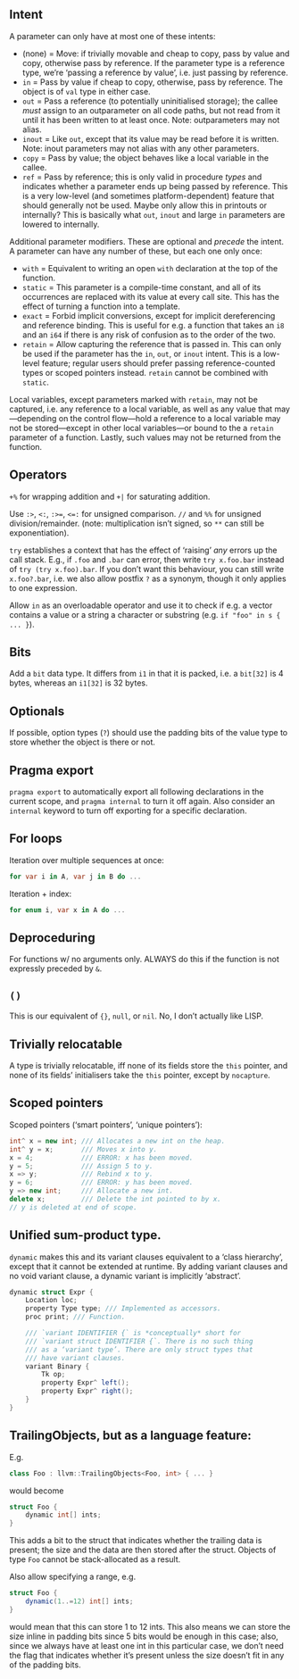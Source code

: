 ## Intent
A parameter can only have at most one of these intents:
  - (none)  = Move: if trivially movable and cheap to copy, pass by value and copy, otherwise
              pass by reference. If the parameter type is a reference type, we’re ‘passing a reference
              by value’, i.e. just passing by reference.
  - `in`    = Pass by value if cheap to copy, otherwise, pass by reference. The object is of
              `val` type in either case.
  - `out`   = Pass a reference (to potentially uninitialised storage); the callee *must* assign
              to an outparameter on all code paths, but not read from it until it has been written
              to at least once. Note: outparameters may not alias.
  - `inout` = Like `out`, except that its value may be read before it is written. Note: inout
              parameters may not alias with any other parameters.
  - `copy`  = Pass by value; the object behaves like a local variable in the callee.
  - `ref`   = Pass by reference; this is only valid in procedure *types* and indicates whether
              a parameter ends up being passed by reference. This is a very low-level (and sometimes
              platform-dependent) feature that should generally not be used. Maybe only allow this in
              printouts or internally? This is basically what `out`, `inout` and large `in` parameters
              are lowered to internally.

Additional parameter modifiers. These are optional and *precede* the intent. A parameter
can have any number of these, but each one only once:
  - `with`   = Equivalent to writing an open `with` declaration at the top of the function.
  - `static` = This parameter is a compile-time constant, and all of its occurrences are
               replaced with its value at every call site. This has the effect of turning
               a function into a template.
  - `exact`  = Forbid implicit conversions, except for implicit dereferencing and reference
               binding. This is useful for e.g. a function that takes
               an `i8` and an `i64` if there is any risk of confusion as to the order of the two.
  - `retain` = Allow capturing the reference that is passed in. This can only be used if the
               parameter has the `in`, `out`, or `inout` intent. This is a low-level feature;
               regular users should prefer passing reference-counted types or scoped pointers
               instead. `retain` cannot be combined with `static`.

Local variables, except parameters marked with `retain`, may not be captured, i.e. any reference
to a local variable, as well as any value that may—depending on the control flow—hold a reference
to a local variable may not be stored—except in other local variables—or bound to the a `retain`
parameter of a function. Lastly, such values may not be returned from the function.

## Operators
`+%` for wrapping addition and `+|` for saturating addition.

Use `:>`, `<:`, `:>=`, `<=:` for unsigned comparison. `//` and `%%` for unsigned division/remainder. 
(note: multiplication isn’t signed, so `**` can still be exponentiation).

`try` establishes a context that has the effect of
‘raising’ *any* errors up the call stack. E.g., if `.foo` and `.bar` can error, then
write `try x.foo.bar` instead of `try (try x.foo).bar`. If you don’t want this
behaviour, you can still write `x.foo?.bar`, i.e. we also allow postfix `?` as
a synonym, though it only applies to one expression.

Allow `in` as an overloadable operator and use it to check if e.g. a vector contains a value or 
a string a character or substring (e.g. `if "foo" in s { ... }`).

## Bits
Add a `bit` data type. It differs from `i1` in that it is packed, i.e. a `bit[32]` is 4 bytes,
whereas an `i1[32]` is 32 bytes.

## Optionals
If possible, option types (`?`) should use the padding bits of the value type to store whether the 
object is there or not.

## Pragma export
`pragma export` to automatically export all following declarations in the current scope, and 
`pragma internal` to turn it off again. Also consider an `internal` keyword to turn off exporting 
for a specific declaration.

## For loops
Iteration over multiple sequences at once:
```c#
for var i in A, var j in B do ...
```

Iteration + index:
```c#
for enum i, var x in A do ...
```

## Deproceduring
For functions w/ no arguments only. ALWAYS do this if the function is not
expressly preceded by `&`.

## `()`
This is our equivalent of `{}`, `null`, or `nil`. No, I don’t actually like LISP. 

## Trivially relocatable
A type is trivially relocatable, iff none of its fields store the `this` pointer, and none 
of its fields’ initialisers take the `this` pointer, except by `nocapture`.

## Scoped pointers
Scoped pointers (‘smart pointers’, ‘unique pointers’):

```c++
int^ x = new int; /// Allocates a new int on the heap.
int^ y = x;       /// Moves x into y.
x = 4;            /// ERROR: x has been moved.
y = 5;            /// Assign 5 to y.
x => y;           /// Rebind x to y.
y = 6;            /// ERROR: y has been moved.
y => new int;     /// Allocate a new int.
delete x;         /// Delete the int pointed to by x.
// y is deleted at end of scope.
```

## Unified sum-product type.
`dynamic` makes this and its variant clauses equivalent to
a ‘class hierarchy’, except that it cannot be extended at
runtime. By adding variant clauses and no void variant clause,
a dynamic variant is implicitly ‘abstract’.

```c#
dynamic struct Expr {
    Location loc;
    property Type type; /// Implemented as accessors.
    proc print; /// Function.

    /// `variant IDENTIFIER {` is *conceptually* short for
    /// `variant struct IDENTIFIER {`. There is no such thing
    /// as a ‘variant type’. There are only struct types that
    /// have variant clauses.
    variant Binary {
        Tk op;
        property Expr^ left();
        property Expr^ right();
    }
}
```

## TrailingObjects, but as a language feature:
E.g.
```c++
class Foo : llvm::TrailingObjects<Foo, int> { ... }
```

would become
```c#
struct Foo {
    dynamic int[] ints;
}
```

This adds a bit to the struct that indicates whether the trailing data is present; the size and
the data are then stored after the struct. Objects of type `Foo` cannot be stack-allocated as a
result.

Also allow specifying a range, e.g.
```c#
struct Foo {
    dynamic(1..=12) int[] ints;
}
```
would mean that this can store 1 to 12 ints. This also means we can store the size inline in padding
bits since 5 bits would be enough in this case; also, since we always have at least one int in this
particular case, we don’t need the flag that indicates whether it’s present unless the size doesn’t
fit in any of the padding bits.